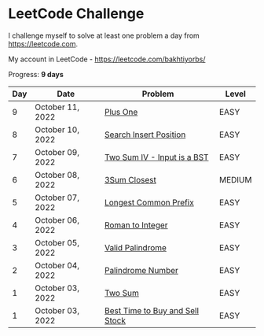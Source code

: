 # LeetCode Challenge
I challenge myself to solve at least one problem a day from https://leetcode.com. 

My account in LeetCode - https://leetcode.com/bakhtiyorbs/ 

Progress: **9 days**

| Day | Date             | Problem                                                                                          | Level  |
|-----|------------------|--------------------------------------------------------------------------------------------------|--------|
| 9   | October 11, 2022 | [Plus One](https://leetcode.com/problems/plus-one)                                               | EASY   |
| 8   | October 10, 2022 | [Search Insert Position](https://leetcode.com/problems/search-insert-position)                   | EASY   |
| 7   | October 09, 2022 | [Two Sum IV - Input is a BST](https://leetcode.com/problems/two-sum-iv-input-is-a-bst)           | EASY   |
| 6   | October 08, 2022 | [3Sum Closest](https://leetcode.com/problems/3sum-closest)                                       | MEDIUM |
| 5   | October 07, 2022 | [Longest Common Prefix](https://leetcode.com/problems/longest-common-prefix)                     | EASY   |
| 4   | October 06, 2022 | [Roman to Integer](https://leetcode.com/problems/roman-to-integer)                               | EASY   |
| 3   | October 05, 2022 | [Valid Palindrome](https://leetcode.com/problems/valid-palindrome)                               | EASY   |
| 2   | October 04, 2022 | [Palindrome Number](https://leetcode.com/problems/palindrome-number)                             | EASY   |
| 1   | October 03, 2022 | [Two Sum](https://leetcode.com/problems/two-sum)                                                 | EASY   |
| 1   | October 03, 2022 | [Best Time to Buy and Sell Stock](https://leetcode.com/problems/best-time-to-buy-and-sell-stock) | EASY   |
